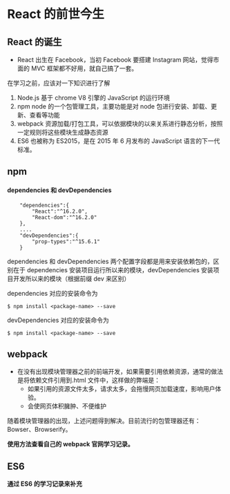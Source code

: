 # React 的前世今生

## React 的诞生

- React 出生在 Facebook，当初 Facebook 要搭建 Instagram 网站，觉得市面的 MVC 框架都不好用，就自己搞了一套。

在学习之前，应该对一下知识进行了解

1. Node.js 基于 chrome V8 引擎的 JavaScript 的运行环境
2. npm node 的一个包管理工具，主要功能是对 node 包进行安装、卸载、更新、查看等功能
3. webpack 资源加载/打包工具，可以依据模块的以来关系进行静态分析，按照一定规则将这些模块生成静态资源
4. ES6 也被称为 ES2015，是在 2015 年 6 月发布的 JavaScript 语言的下一代标准。

## npm

#### dependencies 和 devDependencies

```
    "dependencies":{
        "React":"^16.2.0",
        "React-dom":"^16.2.0"
    },
    ....
    "devDependencies":{
        "prop-types":"^15.6.1"
    }
```

dependencies 和 devDependencies 两个配置字段都是用来安装依赖包的，区别在于 dependencies 安装项目运行所以来的模块，devDependencies 安装项目开发所以来的模块（根据前缀 dev 来区别）

dependencies 对应的安装命令为

```
$ npm install <package-name> --save
```

devDependencies 对应的安装命令为

```
$ npm install <package-name> --save
```

## webpack

- 在没有出现模块管理器之前的前端开发，如果需要引用依赖资源，通常的做法是将依赖文件引用到.html 文件中，这样做的弊端是：
  - 如果引用的资源文件太多，请求太多，会拖慢网页加载速度，影响用户体验。
  - 会使网页体积臃肿、不便维护

随着模块管理器的出现，上述问题得到解决。目前流行的包管理器还有：Bowser、Browserify。

**使用方法查看自己的 webpack 官网学习记录。**

## ES6

**通过 ES6 的学习记录来补充**
